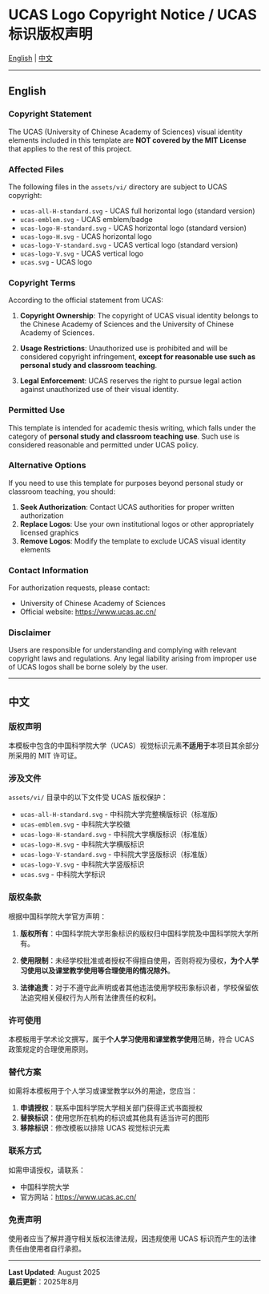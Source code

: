 # UCAS Logo Copyright Notice / UCAS 标识版权声明

[English](#english) | [中文](#中文)

---

## English

### Copyright Statement

The UCAS (University of Chinese Academy of Sciences) visual identity elements included in this template are **NOT covered by the MIT License** that applies to the rest of this project.

### Affected Files

The following files in the `assets/vi/` directory are subject to UCAS copyright:

- `ucas-all-H-standard.svg` - UCAS full horizontal logo (standard version)
- `ucas-emblem.svg` - UCAS emblem/badge
- `ucas-logo-H-standard.svg` - UCAS horizontal logo (standard version)
- `ucas-logo-H.svg` - UCAS horizontal logo
- `ucas-logo-V-standard.svg` - UCAS vertical logo (standard version)
- `ucas-logo-V.svg` - UCAS vertical logo
- `ucas.svg` - UCAS logo

### Copyright Terms

According to the official statement from UCAS:

1. **Copyright Ownership**: The copyright of UCAS visual identity belongs to the Chinese Academy of Sciences and the University of Chinese Academy of Sciences.

2. **Usage Restrictions**: Unauthorized use is prohibited and will be considered copyright infringement, **except for reasonable use such as personal study and classroom teaching**.

3. **Legal Enforcement**: UCAS reserves the right to pursue legal action against unauthorized use of their visual identity.

### Permitted Use

This template is intended for academic thesis writing, which falls under the category of **personal study and classroom teaching use**. Such use is considered reasonable and permitted under UCAS policy.

### Alternative Options

If you need to use this template for purposes beyond personal study or classroom teaching, you should:

1. **Seek Authorization**: Contact UCAS authorities for proper written authorization
2. **Replace Logos**: Use your own institutional logos or other appropriately licensed graphics
3. **Remove Logos**: Modify the template to exclude UCAS visual identity elements

### Contact Information

For authorization requests, please contact:

- University of Chinese Academy of Sciences
- Official website: <https://www.ucas.ac.cn/>

### Disclaimer

Users are responsible for understanding and complying with relevant copyright laws and regulations. Any legal liability arising from improper use of UCAS logos shall be borne solely by the user.

---

## 中文

### 版权声明

本模板中包含的中国科学院大学（UCAS）视觉标识元素**不适用于**本项目其余部分所采用的 MIT 许可证。

### 涉及文件

`assets/vi/` 目录中的以下文件受 UCAS 版权保护：

- `ucas-all-H-standard.svg` - 中科院大学完整横版标识（标准版）
- `ucas-emblem.svg` - 中科院大学校徽
- `ucas-logo-H-standard.svg` - 中科院大学横版标识（标准版）
- `ucas-logo-H.svg` - 中科院大学横版标识
- `ucas-logo-V-standard.svg` - 中科院大学竖版标识（标准版）
- `ucas-logo-V.svg` - 中科院大学竖版标识
- `ucas.svg` - 中科院大学标识

### 版权条款

根据中国科学院大学官方声明：

1. **版权所有**：中国科学院大学形象标识的版权归中国科学院及中国科学院大学所有。

2. **使用限制**：未经学校批准或者授权不得擅自使用，否则将视为侵权，**为个人学习使用以及课堂教学使用等合理使用的情况除外**。

3. **法律追责**：对于不遵守此声明或者其他违法使用学校形象标识者，学校保留依法追究相关侵权行为人所有法律责任的权利。

### 许可使用

本模板用于学术论文撰写，属于**个人学习使用和课堂教学使用**范畴，符合 UCAS 政策规定的合理使用原则。

### 替代方案

如需将本模板用于个人学习或课堂教学以外的用途，您应当：

1. **申请授权**：联系中国科学院大学相关部门获得正式书面授权
2. **替换标识**：使用您所在机构的标识或其他具有适当许可的图形
3. **移除标识**：修改模板以排除 UCAS 视觉标识元素

### 联系方式

如需申请授权，请联系：

- 中国科学院大学
- 官方网站：<https://www.ucas.ac.cn/>

### 免责声明

使用者应当了解并遵守相关版权法律法规，因违规使用 UCAS 标识而产生的法律责任由使用者自行承担。

---

**Last Updated**: August 2025  
**最后更新**：2025年8月
